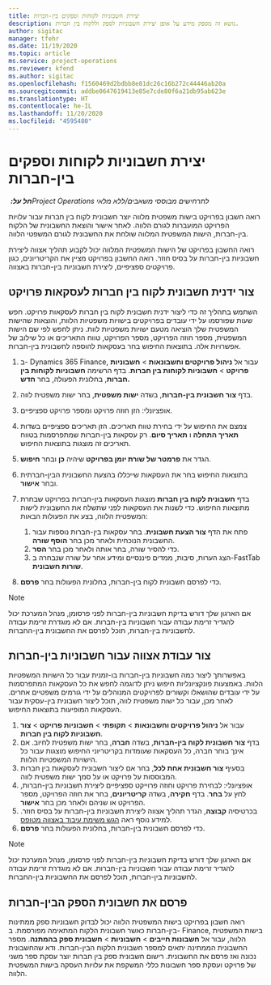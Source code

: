 ```yaml
---
title: יצירת חשבוניות לקוחות וספקים בין-חברות
description: נושא זה מספק מידע על אופן יצירת חשבוניות לספק וללקוח בין חברות.
author: sigitac
manager: tfehr
ms.date: 11/19/2020
ms.topic: article
ms.service: project-operations
ms.reviewer: kfend
ms.author: sigitac
ms.openlocfilehash: f1560469d2bdbb8e81dc26c16b272c44446ab20a
ms.sourcegitcommit: addbe0647619413e85e7cde80f6a21db95ab623e
ms.translationtype: HT
ms.contentlocale: he-IL
ms.lasthandoff: 11/20/2020
ms.locfileid: "4595480"
---
```

# <a name="create-intercompany-customer-and-vendor-invoices"></a>יצירת חשבוניות לקוחות וספקים בין-חברות

_**חל על:** ‏Project Operations לתרחישים מבוססי משאבים/ללא מלאי_

רואה חשבון בפרויקט בישות משפטית מלווה יוצר חשבונית לקוח בין חברות עבור עלויות הפרויקט המועברות לגורם הלווה. לאחר אישור והוצאת החשבונית של הלקוח בין-חברות, הישות המשפטית המלווה שולחת את החשבונית לגורם המשפטי הלווה.

רואה החשבון בפרויקט של הישות המשפטית המלווה יכול לקבוע תהליך אצווה ליצירת חשבוניות בין-חברות על בסיס חוזר. רואה החשבון בפרויקט מציין את הקריטריונים, כגון פרויקטים ספציפיים, ליצירת חשבוניות בין-חברות באצווה.

## <a name="manually-create-an-intercompany-customer-invoice-for-project-transactions"></a>צור ידנית חשבונית לקוח בין חברות לעסקאות פרויקט 

השתמש בתהליך זה כדי ליצור ידנית חשבונית לקוח בין חברות לעסקאות פרויקט. חפש שעות שפורסמו על ידי עובדים בפרויקטים בישויות משפטיות הלוות, והוצאות שהישות המשפטית שלך הוציאה מטעם ישויות משפטיות לוות. ניתן לחפש לפי שם הישות המשפטית, מספר חוזה הפרויקט, מספר הפרויקט, טווח התאריכים או כל שילוב של אפשרויות אלה. בתוצאות החיפוש בחר בעסקאות להוספה לחשבונית בין-חברות.

1. ב- Dynamics 365 Finance, עבור אל **ניהול פרויקטים וחשבונאות** > **חשבוניות פרויקט** > **חשבוניות לקוחות בין חברות**. בדף הרשימה **חשבוניות לקוחות בין חברות**, בחלונית הפעולה, בחר **חדש.**
2. בדף **צור חשבונית בין-חברות**, בשדה **ישות משפטית**, בחר ישות משפטית לווה.
3. אופציונלי: הזן חוזה פרויקט ומספר פרויקט ספציפיים.
4. צמצם את החיפוש על ידי בחירת טווח תאריכים. הזן תאריכים ספציפיים בשדות **תאריך התחלה** ו **תאריך סיום**. רק עסקאות בין-חברות שמתפרסמות בטווח תאריכים זה מוצגות בתוצאות החיפוש.
5. הגדר את **פרמטר של שורת יומן בפרויקט** שיהיה **כן** ובחר **חיפוש**.
6. בתוצאות החיפוש בחר את העסקאות שייכללו בהצעת החשבונית הבין-חברתית ובחר **אישור**.
7. בדף **חשבונית לקוח בין חברות** מוצגות העסקאות בין-חברות בפרויקט שבחרת מתוצאות החיפוש. כדי לשנות את העסקאות לפני שתשלח את החשבונית לישות המשפטית הלווה, בצע את הפעולות הבאות:
  
    1. פתח את הדף **צור הצעת חשבונית**. בחר עסקאות בין-חברות נוספות עבור החשבונית הנוכחית ולאחר מכן בחר **הוסף שורה**.
    2. כדי להסיר שורה, בחר אותה ולאחר מכן בחר **הסר**.
    3. הצג הערות, סיבות, ממדים פיננסיים ומידע אחר על שורה שנבחרה ב-FastTab **שורות חשבונית**.
    
8. כדי לפרסם חשבונית לקוח בין-חברות, בחלונית הפעולות בחר **פרסם**.

> [!NOTE]
> אם הארגון שלך דורש בדיקת חשבוניות בין-חברות לפני פרסומן, מנהל המערכת יכול להגדיר זרימת עבודה עבור חשבוניות בין-חברות. אם לא מוגדרת זרימת עבודה לחשבוניות בין-חברות, תוכל לפרסם את החשבונית בין-החברות.

## <a name="create-a-batch-job-for-intercompany-invoices"></a>צור עבודת אצווה עבור חשבוניות בין-חברות

באפשרותך ליצור כמה חשבוניות בין-חברות בו-זמנית עבור כל הישויות המשפטיות הלוות. באמצעות פונקציונליות חיפוש ניתן לדוגמה לחפש את כל העסקאות המתפרסמות על ידי עובדים שהושאלו וקשורים לפרויקטים המנוהלים על ידי גורמים משפטיים אחרים. לאחר מכן, עבור כל ישות משפטית לווה, תוכל ליצור חשבונית בין-עסקית עבור העסקאות המופיעות בתוצאות החיפוש.

1. עבור אל **ניהול פרויקטים וחשבונאות** > **תקופתי** > **חשבוניות פרויקט** > **צור ‎חשבוניות לקוח בין חברות**.
2. בדף **צור חשבונית לקוח בין-חברות**, בשדה **חברה**, בחר ישות משפטית לחיוב. אם אינך בוחר חברה, כל העסקאות שעומדות בקריטריוני החיפוש מוצגות עבור כל הישויות המשפטיות הלוות.
3. בסעיף **צור חשבונית אחת לכל**, בחר אם ליצור חשבונית לעסקאות בין חברות המבוססות על פרויקט או על סמך ישות משפטית לווה.
4. אופציונלי: לבחירת פרויקט וחוזה פרוייקט ספציפיים ליצירת חשבוניות בין-חברות, לחץ על **בחר**. בדף **חקירה**, בשדה **קריטריונים**, בחר את חוזה הפרויקט, מספר הפרויקט או שניהם ולאחר מכן בחר **אישור**.
5. בכרטיסיה **קבוצה**, הגדר תהליך אצווה ליצירת חשבוניות בין-חברות על בסיס חוזר. למידע נוסף ראה [הגש משימת עיבוד באצווה מטופס](https://docs.microsoft.com/dynamicsax-2012/appuser-itpro/submit-a-batch-processing-job-from-a-form).
6. כדי לפרסם חשבונית בין-חברות, בחלונית הפעולות בחר **פרסם**.

> [!NOTE]
> אם הארגון שלך דורש בדיקת חשבוניות בין-חברות לפני פרסומן, מנהל המערכת יכול להגדיר זרימת עבודה עבור חשבוניות בין-חברות. אם לא מוגדרת זרימת עבודה לחשבוניות בין-חברות, תוכל לפרסם את החשבוניות בין-החברות.

## <a name="post-the-intercompany-vendor-invoice"></a>פרסם את חשבונית הספק הבין-חברות

רואה חשבון בפרויקט בישות המשפטית הלווה יכול לבדוק חשבוניות ספק ממתינות בין-חברות כאשר חשבונית הלקוח המתאימה מפורסמת. ב- Finance, בישות המשפטית הלווה, עבור אל **חשבונות חייבים** > **חשבוניות** > **חשבונית ספק בהמתנה**. מספר החשבונית הממתינה יתאים למספר חשבונית הלקוח הבין-חברות. ודא שהחשבונית נכונה ואז פרסם את החשבונית. רישום חשבונית ספק בין חברות יוצר עסקת ספר משני של פרויקט ועסקת ספר חשבונות כללי המשקפת את עלויות העסקה בישות המשפטית הלווה.
